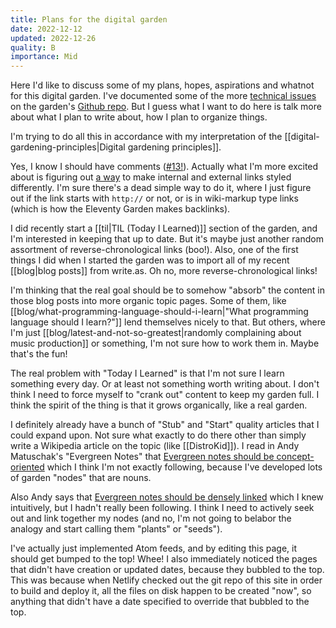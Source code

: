 ```yaml
---
title: Plans for the digital garden
date: 2022-12-12
updated: 2022-12-26
quality: B
importance: Mid
---
```

Here I'd like to discuss some of my plans, hopes, aspirations and whatnot for this digital garden. I've documented some of the more [technical issues](https://github.com/audiodude/garden.travisbriggs.com/issues) on the garden's [Github repo](https://github.com/audiodude/garden.travisbriggs.com). But I guess what I want to do here is talk more about what I plan to write about, how I plan to organize things.

I'm trying to do all this in accordance with my interpretation of the [[digital-gardening-principles|Digital gardening principles]].

Yes, I know I should have comments ([#13!](https://github.com/audiodude/garden.travisbriggs.com/issues/13)). Actually what I'm more excited about is figuring out [a way](https://github.com/audiodude/garden.travisbriggs.com/issues/3) to make internal and external links styled differently. I'm sure there's a dead simple way to do it, where I just figure out if the link starts with `http://` or not, or is in wiki-markup type links (which is how the Eleventy Garden makes backlinks).

I did recently start a [[til|TIL (Today I Learned)]] section of the garden, and I'm interested in keeping that up to date. But it's maybe just another random assortment of reverse-chronological links (boo!). Also, one of the first things I did when I started the garden was to import all of my recent [[blog|blog posts]] from write.as. Oh no, more reverse-chronological links!

I'm thinking that the real goal should be to somehow "absorb" the content in those blog posts into more organic topic pages. Some of them, like [[blog/what-programming-language-should-i-learn|"What programming language should I learn?"]] lend themselves nicely to that. But others, where I'm just [[blog/latest-and-not-so-greatest|randomly complaining about music production]] or something, I'm not sure how to work them in. Maybe that's the fun!

The real problem with "Today I Learned" is that I'm not sure I learn something every day. Or at least not something worth writing about. I don't think I need to force myself to "crank out" content to keep my garden full. I think the spirit of the thing is that it grows organically, like a real garden.

I definitely already have a bunch of "Stub" and "Start" quality articles that I could expand upon. Not sure what exactly to do there other than simply write a Wikipedia article on the topic (like [[DistroKid]]). I read in Andy Matuschak's "Evergreen Notes" that [Evergreen notes should be concept-oriented](https://notes.andymatuschak.org/About_these_notes?stackedNotes=z4SDCZQeRo4xFEQ8H4qrSqd68ucpgE6LU155C&stackedNotes=z6bci25mVUBNFdVWSrQNKr6u7AZ1jFzfTVbMF) which I think I'm not exactly following, because I've developed lots of garden "nodes" that are nouns.

Also Andy says that [Evergreen notes should be densely linked](https://notes.andymatuschak.org/About_these_notes?stackedNotes=z4SDCZQeRo4xFEQ8H4qrSqd68ucpgE6LU155C&stackedNotes=z6bci25mVUBNFdVWSrQNKr6u7AZ1jFzfTVbMF&stackedNotes=z2HUE4ABbQjUNjrNemvkTCsLa1LPDRuwh1tXC) which I knew intuitively, but I hadn't really been following. I think I need to actively seek out and link together my nodes (and no, I'm not going to belabor the analogy and start calling them "plants" or "seeds").

I've actually just implemented Atom feeds, and by editing this page, it should get bumped to the top! Whee! I also immediately noticed the pages that didn't have creation or updated dates, because they bubbled to the top. This was because when Netlify checked out the git repo of this site in order to build and deploy it, all the files on disk happen to be created "now", so anything that didn't have a date specified to override that bubbled to the top.
